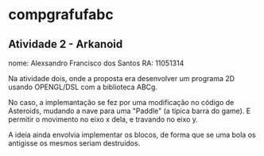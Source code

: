 # compgrafufabc

## Atividade 2 - Arkanoid

nome: Alexsandro Francisco dos Santos
RA: 11051314

Na atividade dois, onde a proposta era desenvolver um programa 2D usando OPENGL/DSL com a biblioteca ABCg.

No caso, a implemantação se fez por uma modificação no código de Asteroids, mudando a nave para uma "Paddle" (a tipica barra do game). E permitir o movimento no eixo x dela, e travando no eixo y.

A ideia ainda envolvia implementar os blocos, de forma que se uma bola os antigisse os mesmos seriam destruidos.
